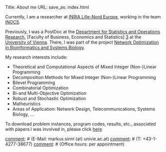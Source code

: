 Title: About me
URL:
save_as: index.html

Currently, I am a researcher at [INRIA Lille-Nord Europe][6], working in the team [INOCS][7].

Previously, I was a PostDoc at the [Department for Statistics and Operations Research][2], [Faculty of Business, Economics and Statistics] [3] at the [University of Vienna][2].
There, I was part of the project [Network Optimization in Bioinformatics and Systems Biology][1].

My research interests include:

* Theoretical and Computational Aspects of Mixed Integer (Non-)Linear Programming
* Decomposition Methods for Mixed Integer (Non-)Linear Programming
* Bilevel Programming
* Combinatorial Optimization
* Bi-and Multi-Objective Optimization
* Robust and Stochastic Optimization
* Matheuristics
* Areas of Application:  Network Design, Telecommunications, Systems Biology, ...

To download problem instances, program codes, results, etc., associated with papers I was involved in, please click [here][5] 

[comment]: <> (I am located at)
[comment]: # (Floor: 4)
[comment]: # (Room: 343 Oskar-Morgenstern Platz 1 1090 Wien, Austria) 
[comment]: # (E-Mail: markus.sinnl (at) univie.ac.at)
[comment]: # (T: +43-1-4277-38677) 
[comment]: # (Office hours: per appointment)

[1]: https://pf.fwf.ac.at/de/wissenschaft-konkret/project-finder?search[what]=Netzwerkoptimierung+in+Bioinformatik+und+Systembiologie
[2]: http://isor.univie.ac.at
[3]: http://wirtschaftswissenschaften.univie.ac.at
[4]: http://www.univie.ac.at
[5]: pages/instancescodes.html
[6]: https://www.inria.fr/en/centre/lille
[7]: https://team.inria.fr/inocs/
